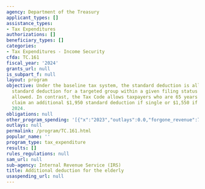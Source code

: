 ```yaml
---
agency: Department of the Treasury
applicant_types: []
assistance_types:
- Tax Expenditures
authorizations: []
beneficiary_types: []
categories:
- Tax Expenditures - Income Security
cfda: TC.161
fiscal_year: '2024'
grants_url: null
is_subpart_f: null
layout: program
objective: Under the baseline tax system, the standard deduction is allowed. An additional
  standard deduction for a targeted group within a given filing status would not be
  allowed. In contrast, the Tax Code allows taxpayers who are 65 years or older to
  claim an additional $1,950 standard deduction if single or $1,550 if married in
  2024.
obligations: null
other_program_spending: '[{"x":"2023","outlays":0.0,"forgone_revenue":7540000000.0},{"x":"2024","outlays":0.0,"forgone_revenue":8120000000.0},{"x":"2025","outlays":0.0,"forgone_revenue":8770000000.0}]'
outlays: null
permalink: /program/TC.161.html
popular_name: ''
program_type: tax_expenditure
results: []
rules_regulations: null
sam_url: null
sub-agency: Internal Revenue Service (IRS)
title: Additional deduction for the elderly
usaspending_url: null
---
```


